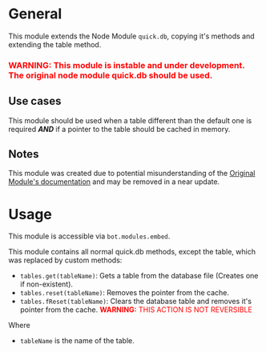 # General
This module extends the Node Module `quick.db`, copying it's methods and extending the table method.
### <span style="color:red">**WARNING:** This module is instable and under development. The original node module quick.db should be used.</span>

## Use cases
This module should be used when a table different than the default one is required ***AND*** if a pointer to the table should be cached in memory.

## Notes
This module was created due to potential misunderstanding of the [Original Module's documentation](https://quickdb.js.org) and may be removed in a near update.

# Usage
This module is accessible via `bot.modules.embed`.  

This module contains all normal quick.db methods, except the table, which was replaced by custom methods:
- `tables.get(tableName)`: Gets a table from the database file (Creates one if non-existent).
- `tables.reset(tableName)`: Removes the pointer from the cache.
- `tables.fReset(tableName)`: Clears the database table and removes it's pointer from the cache. <span style="color:red">**WARNING:** THIS ACTION IS NOT REVERSIBLE</span>

Where
- `tableName` is the name of the table.